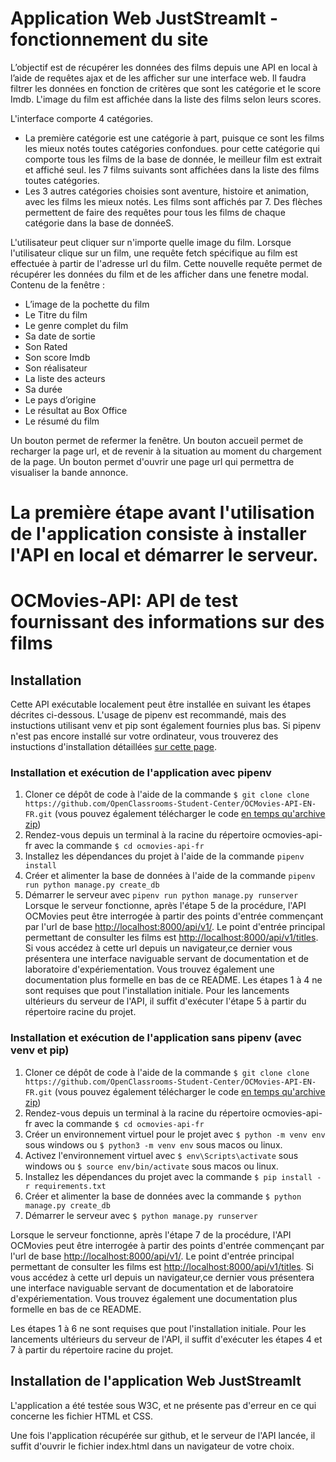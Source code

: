 # Application Web JustStreamIt - fonctionnement du site
L’objectif est de récupérer les données des films depuis une API en local à l’aide de requêtes ajax et de les afficher sur une interface web.
Il faudra filtrer les données en fonction de critères que sont les catégorie et le score Imdb. 
L'image du film est affichée dans la liste des films selon leurs scores. 

L'interface comporte 4 catégories. 
   - La première catégorie est une catégorie à part, puisque ce sont les films les mieux notés toutes catégories confondues.
      pour cette catégorie qui comporte tous les films de la base de donnée, le meilleur film est extrait et affiché seul.
      les 7 films suivants sont affichées dans la liste des films toutes catégories.
   - Les 3 autres catégories choisies sont aventure, histoire et animation, avec les films les mieux notés.
Les films sont affichés par 7. 
Des flèches permettent de faire des requêtes pour tous les films de chaque catégorie dans la base de donnéeS.

L'utilisateur peut cliquer sur n'importe quelle image du film. Lorsque l'utilisateur clique sur un film, une requête fetch spécifique au film est effectuée à partir de l'adresse url du film.
Cette nouvelle requête permet de récupérer les données du film et de les afficher dans une fenetre modal.
Contenu de la fenêtre :
- L’image de la pochette du film
- Le Titre du film
- Le genre complet du film
- Sa date de sortie
- Son Rated
- Son score Imdb
- Son réalisateur
- La liste des acteurs
- Sa durée
- Le pays d’origine
- Le résultat au Box Office
- Le résumé du film

Un bouton permet de refermer la fenêtre. Un bouton accueil permet de recharger la page url, et de revenir à la situation au moment du chargement de la page.
Un bouton permet d'ouvrir une page url qui permettra de visualiser la bande annonce.

# La première étape avant l'utilisation de l'application consiste à installer l'API en local et démarrer le serveur.
# OCMovies-API: API de test fournissant des informations sur des films

## Installation
Cette API exécutable localement peut être installée en suivant les étapes décrites ci-dessous. L'usage de pipenv est recommandé, mais des instuctions utilisant venv et pip sont également fournies plus bas. Si pipenv n'est pas encore installé sur votre ordinateur, vous trouverez des instuctions d'installation détaillées [sur cette page](docs/pipenv/installation-fr.md).
### Installation et exécution de l'application avec pipenv
1. Cloner ce dépôt de code à l'aide de la commande `$ git clone clone https://github.com/OpenClassrooms-Student-Center/OCMovies-API-EN-FR.git` (vous pouvez également télécharger le code [en temps qu'archive zip](https://github.com/OpenClassrooms-Student-Center/OCMovies-API-EN-FR/archive/refs/heads/master.zip))
2. Rendez-vous depuis un terminal à la racine du répertoire ocmovies-api-fr avec la commande `$ cd ocmovies-api-fr`
3. Installez les dépendances du projet à l'aide de la commande `pipenv install` 
4. Créer et alimenter la base de données à l'aide de la commande `pipenv run python manage.py create_db`
5. Démarrer le serveur avec `pipenv run python manage.py runserver`
Lorsque le serveur fonctionne, après l'étape 5 de la procédure, l'API OCMovies peut être interrogée à partir des points d'entrée commençant par l'url de base [http://localhost:8000/api/v1/](http://localhost:8000/api/v1/). Le point d'entrée principal permettant de consulter les films est [http://localhost:8000/api/v1/titles](http://localhost:8000/api/v1/titles/). Si vous accédez à cette url depuis un navigateur,ce dernier vous présentera une interface naviguable servant de documentation et de laboratoire d'expériementation. Vous trouvez également une documentation plus formelle en bas de ce README.
Les étapes 1 à 4 ne sont requises que pout l'installation initiale. Pour les lancements ultérieurs du serveur de l'API, il suffit d'exécuter l'étape 5 à partir du répertoire racine du projet.

### Installation et exécution de l'application sans pipenv (avec venv et pip)

1. Cloner ce dépôt de code à l'aide de la commande `$ git clone clone https://github.com/OpenClassrooms-Student-Center/OCMovies-API-EN-FR.git` (vous pouvez également télécharger le code [en temps qu'archive zip](https://github.com/OpenClassrooms-Student-Center/OCMovies-API-EN-FR/archive/refs/heads/master.zip))
2. Rendez-vous depuis un terminal à la racine du répertoire ocmovies-api-fr avec la commande `$ cd ocmovies-api-fr`
3. Créer un environnement virtuel pour le projet avec `$ python -m venv env` sous windows ou `$ python3 -m venv env` sous macos ou linux.
4. Activez l'environnement virtuel avec `$ env\Scripts\activate` sous windows ou `$ source env/bin/activate` sous macos ou linux.
5. Installez les dépendances du projet avec la commande `$ pip install -r requirements.txt`
6. Créer et alimenter la base de données avec la commande `$ python manage.py create_db`
7. Démarrer le serveur avec `$ python manage.py runserver`

Lorsque le serveur fonctionne, après l'étape 7 de la procédure, l'API OCMovies peut être interrogée à partir des points d'entrée commençant par l'url de base [http://localhost:8000/api/v1/](http://localhost:8000/api/v1/). Le point d'entrée principal permettant de consulter les films est [http://localhost:8000/api/v1/titles](http://localhost:8000/api/v1/titles/). Si vous accédez à cette url depuis un navigateur,ce dernier vous présentera une interface naviguable servant de documentation et de laboratoire d'expériementation. Vous trouvez également une documentation plus formelle en bas de ce README.

Les étapes 1 à 6 ne sont requises que pout l'installation initiale. Pour les lancements ultérieurs du serveur de l'API, il suffit d'exécuter les étapes 4 et 7 à partir du répertoire racine du projet.

## Installation de l'application Web JustStreamIt
L'application a été testée sous W3C, et ne présente pas d'erreur en ce qui concerne les fichier HTML et CSS.

Une fois l'application récupérée sur github, et le serveur de l'API lancée, il suffit d'ouvrir le fichier index.html dans un navigateur de votre choix.